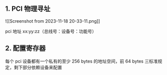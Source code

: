 ## 1. PCI 物理寻址

![[Screenshot from 2023-11-18 20-33-11.png]]

pci 地址 xx:yy:zz（总线号：设备号：功能号）

## 2. 配置寄存器

每个 pci 设备都有一个私有的至少 256 bytes 的地址空间，前 64 bytes 三标准规定，剩下部分依赖设备来配置

